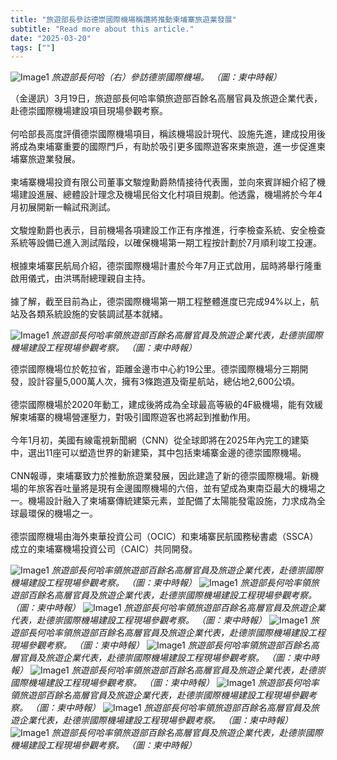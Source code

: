 ```yaml
---
title: "旅遊部長參訪德崇國際機場稱讚將推動柬埔寨旅遊業發展"
subtitle: "Read more about this article."
date: "2025-03-20"
tags: [""]
---
```


![Image1](/thumbnails/tourism-minister-airport.jpg "new-year-reunion")
*旅遊部長何哈（右）參訪德崇國際機場。 （圖：柬中時報）*

（金邊訊）3月19日，旅遊部長何哈率領旅遊部百餘名高層官員及旅遊企業代表，赴德崇國際機場建設項目現場參觀考察。
<br/><br/>
何哈部長高度評價德崇國際機場項目，稱該機場設計現代、設施先進，建成投用後將成為柬埔寨重要的國際門戶，有助於吸引更多國際遊客來柬旅遊，進一步促進柬埔寨旅遊業發展。
<br/><br/>
柬埔寨機場投資有限公司董事文駿煌勳爵熱情接待代表團，並向來賓詳細介紹了機場建設進展、總體設計理念及機場民俗文化村項目規劃。他透露，機場將於今年4月初展開新一輪試飛測試。
<br/><br/>
文駿煌勳爵也表示，目前機場各項建設工作正有序推進，行李檢查系統、安全檢查系統等設備已進入測試階段，以確保機場第一期工程按計劃於7月順利竣工投運。
<br/><br/>
根據柬埔寨民航局介紹，德崇國際機場計畫於今年7月正式啟用，屆時將舉行隆重啟用儀式，由洪瑪耐總理親自主持。
<br/><br/>
據了解，截至目前為止，德崇國際機場第一期工程整體進度已完成94%以上，航站及各類系統設施的安裝調試基本就緒。

![Image1](/images/tourism-minister-airport/img1.jpg "new-year-reunion")
*旅遊部長何哈率領旅遊部百餘名高層官員及旅遊企業代表，赴德崇國際機場建設工程現場參觀考察。 （圖：柬中時報）*

德崇國際機場位於乾拉省，距離金邊市中心約19公里。德崇國際機場分三期開發，設計容量5,000萬人次，擁有3條跑道及衛星航站，總佔地2,600公頃。
<br/><br/>
德崇國際機場於2020年動工，建成後將成為全球最高等級的4F級機場，能有效緩解柬埔寨的機場營運壓力，對吸引國際遊客也將起到推動作用。
<br/><br/>
今年1月初，美國有線電視新聞網（CNN）從全球即將在2025年內完工的建築中，選出11座可以塑造世界的新建築，其中包括柬埔寨金邊的德崇國際機場。
<br/><br/>
CNN報導，柬埔寨致力於推動旅遊業發展，因此建造了新的德崇國際機場。新機場的年旅客吞吐量將是現有金邊國際機場的六倍，並有望成為東南亞最大的機場之一。機場設計融入了柬埔寨傳統建築元素，並配備了太陽能發電設施，力求成為全球最環保的機場之一。
<br/><br/>
德崇國際機場由海外柬華投資公司（OCIC）和柬埔寨民航國務秘書處（SSCA）成立的柬埔寨機場投資公司（CAIC）共同開發。

![Image1](/images/tourism-minister-airport/img2.jpg "new-year-reunion")
*旅遊部長何哈率領旅遊部百餘名高層官員及旅遊企業代表，赴德崇國際機場建設工程現場參觀考察。 （圖：柬中時報）*
![Image1](/images/tourism-minister-airport/img3.jpg "new-year-reunion")
*旅遊部長何哈率領旅遊部百餘名高層官員及旅遊企業代表，赴德崇國際機場建設工程現場參觀考察。 （圖：柬中時報）*
![Image1](/images/tourism-minister-airport/img4.jpg "new-year-reunion")
*旅遊部長何哈率領旅遊部百餘名高層官員及旅遊企業代表，赴德崇國際機場建設工程現場參觀考察。 （圖：柬中時報）*
![Image1](/images/tourism-minister-airport/img5.jpg "new-year-reunion")
*旅遊部長何哈率領旅遊部百餘名高層官員及旅遊企業代表，赴德崇國際機場建設工程現場參觀考察。 （圖：柬中時報）*
![Image1](/images/tourism-minister-airport/img6.jpg "new-year-reunion")
*旅遊部長何哈率領旅遊部百餘名高層官員及旅遊企業代表，赴德崇國際機場建設工程現場參觀考察。 （圖：柬中時報）*
![Image1](/images/tourism-minister-airport/img7.jpg "new-year-reunion")
*旅遊部長何哈率領旅遊部百餘名高層官員及旅遊企業代表，赴德崇國際機場建設工程現場參觀考察。 （圖：柬中時報）*
![Image1](/images/tourism-minister-airport/img8.jpg "new-year-reunion")
*旅遊部長何哈率領旅遊部百餘名高層官員及旅遊企業代表，赴德崇國際機場建設工程現場參觀考察。 （圖：柬中時報）*
![Image1](/images/tourism-minister-airport/img9.jpg "new-year-reunion")
*旅遊部長何哈率領旅遊部百餘名高層官員及旅遊企業代表，赴德崇國際機場建設工程現場參觀考察。 （圖：柬中時報）*
![Image1](/images/tourism-minister-airport/img10.jpg "new-year-reunion")
*旅遊部長何哈率領旅遊部百餘名高層官員及旅遊企業代表，赴德崇國際機場建設工程現場參觀考察。 （圖：柬中時報）*